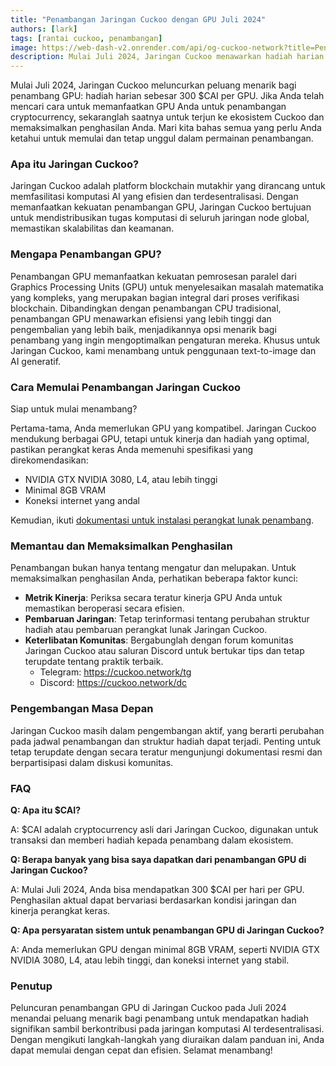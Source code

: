 ```yaml
---
title: "Penambangan Jaringan Cuckoo dengan GPU Juli 2024"
authors: [lark]
tags: [rantai cuckoo, penambangan]
image: https://web-dash-v2.onrender.com/api/og-cuckoo-network?title=Penambangan%20Jaringan%20Cuckoo%20dengan%20GPU%20Juli%202024
description: Mulai Juli 2024, Jaringan Cuckoo menawarkan hadiah harian 300 $CAI per GPU untuk penambang. Pelajari panduan kami untuk mempelajari cara mengatur node penambang Anda dan mulai menghasilkan.
---
```


Mulai Juli 2024, Jaringan Cuckoo meluncurkan peluang menarik bagi penambang GPU: hadiah harian sebesar 300 $CAI per GPU. Jika Anda telah mencari cara untuk memanfaatkan GPU Anda untuk penambangan cryptocurrency, sekaranglah saatnya untuk terjun ke ekosistem Cuckoo dan memaksimalkan penghasilan Anda. Mari kita bahas semua yang perlu Anda ketahui untuk memulai dan tetap unggul dalam permainan penambangan.

### Apa itu Jaringan Cuckoo?

Jaringan Cuckoo adalah platform blockchain mutakhir yang dirancang untuk memfasilitasi komputasi AI yang efisien dan terdesentralisasi. Dengan memanfaatkan kekuatan penambangan GPU, Jaringan Cuckoo bertujuan untuk mendistribusikan tugas komputasi di seluruh jaringan node global, memastikan skalabilitas dan keamanan.

### Mengapa Penambangan GPU?

Penambangan GPU memanfaatkan kekuatan pemrosesan paralel dari Graphics Processing Units (GPU) untuk menyelesaikan masalah matematika yang kompleks, yang merupakan bagian integral dari proses verifikasi blockchain. Dibandingkan dengan penambangan CPU tradisional, penambangan GPU menawarkan efisiensi yang lebih tinggi dan pengembalian yang lebih baik, menjadikannya opsi menarik bagi penambang yang ingin mengoptimalkan pengaturan mereka. Khusus untuk Jaringan Cuckoo, kami menambang untuk penggunaan text-to-image dan AI generatif.

### Cara Memulai Penambangan Jaringan Cuckoo

Siap untuk mulai menambang?

Pertama-tama, Anda memerlukan GPU yang kompatibel. Jaringan Cuckoo mendukung berbagai GPU, tetapi untuk kinerja dan hadiah yang optimal, pastikan perangkat keras Anda memenuhi spesifikasi yang direkomendasikan:

- NVIDIA GTX NVIDIA 3080, L4, atau lebih tinggi
- Minimal 8GB VRAM
- Koneksi internet yang andal

Kemudian, ikuti [dokumentasi untuk instalasi perangkat lunak penambang](/docs/cuckoo-ai/ai-node).

### Memantau dan Memaksimalkan Penghasilan

Penambangan bukan hanya tentang mengatur dan melupakan. Untuk memaksimalkan penghasilan Anda, perhatikan beberapa faktor kunci:

- **Metrik Kinerja**: Periksa secara teratur kinerja GPU Anda untuk memastikan beroperasi secara efisien.
- **Pembaruan Jaringan**: Tetap terinformasi tentang perubahan struktur hadiah atau pembaruan perangkat lunak Jaringan Cuckoo.
- **Keterlibatan Komunitas**: Bergabunglah dengan forum komunitas Jaringan Cuckoo atau saluran Discord untuk bertukar tips dan tetap terupdate tentang praktik terbaik.
  - Telegram: https://cuckoo.network/tg
  - Discord: https://cuckoo.network/dc

### Pengembangan Masa Depan

Jaringan Cuckoo masih dalam pengembangan aktif, yang berarti perubahan pada jadwal penambangan dan struktur hadiah dapat terjadi. Penting untuk tetap terupdate dengan secara teratur mengunjungi dokumentasi resmi dan berpartisipasi dalam diskusi komunitas.

### FAQ

**Q: Apa itu $CAI?**

A: $CAI adalah cryptocurrency asli dari Jaringan Cuckoo, digunakan untuk transaksi dan memberi hadiah kepada penambang dalam ekosistem.

**Q: Berapa banyak yang bisa saya dapatkan dari penambangan GPU di Jaringan Cuckoo?**

A: Mulai Juli 2024, Anda bisa mendapatkan 300 $CAI per hari per GPU. Penghasilan aktual dapat bervariasi berdasarkan kondisi jaringan dan kinerja perangkat keras.

**Q: Apa persyaratan sistem untuk penambangan GPU di Jaringan Cuckoo?**

A: Anda memerlukan GPU dengan minimal 8GB VRAM, seperti NVIDIA GTX NVIDIA 3080, L4, atau lebih tinggi, dan koneksi internet yang stabil.

### Penutup

Peluncuran penambangan GPU di Jaringan Cuckoo pada Juli 2024 menandai peluang menarik bagi penambang untuk mendapatkan hadiah signifikan sambil berkontribusi pada jaringan komputasi AI terdesentralisasi. Dengan mengikuti langkah-langkah yang diuraikan dalam panduan ini, Anda dapat memulai dengan cepat dan efisien. Selamat menambang!
